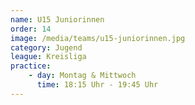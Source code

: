 ```yaml
---
name: U15 Juniorinnen
order: 14
image: /media/teams/u15-juniorinnen.jpg
category: Jugend
league: Kreisliga
practice:
    - day: Montag & Mittwoch
      time: 18:15 Uhr - 19:45 Uhr
---
```

